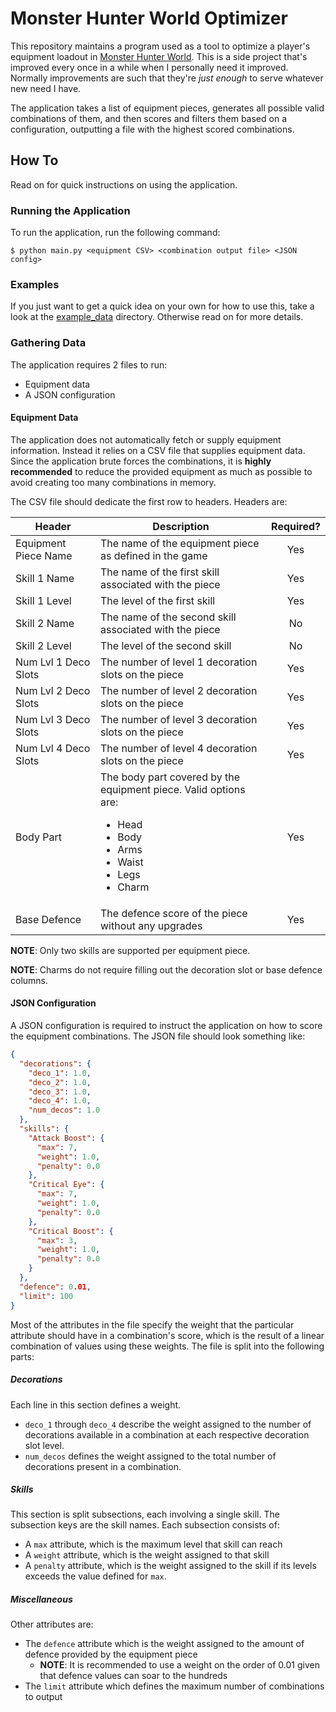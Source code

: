 # Monster Hunter World Optimizer

This repository maintains a program used as a tool to optimize a player's equipment loadout in
[Monster Hunter World](https://www.monsterhunterworld.com). This is a side project that's improved
every once in a while when I personally need it improved. Normally improvements are such that
they're _just enough_ to serve whatever new need I have.

The application takes a list of equipment pieces, generates all possible valid combinations of them,
and then scores and filters them based on a configuration, outputting a file with the highest scored
combinations.

## How To

Read on for quick instructions on using the application.

### Running the Application

To run the application, run the following command:

```shell script
$ python main.py <equipment CSV> <combination output file> <JSON config>
```

### Examples

If you just want to get a quick idea on your own for how to use this, take a look at the
[example_data](https://github.com/leodenault/mhw_optimizer/tree/master/example_data) directory.
Otherwise read on for more details.

### Gathering Data

The application requires 2 files to run:

*   Equipment data
*   A JSON configuration

#### Equipment Data

The application does not automatically fetch or supply equipment information. Instead it relies on
a CSV file that supplies equipment data. Since the application brute forces the combinations, it is
**highly recommended** to reduce the provided equipment as much as possible to avoid creating too
many combinations in memory.

The CSV file should dedicate the first row to headers. Headers are:

Header                       | Description                                              | Required?
---------------------------- | -------------------------------------------------------- | :-------:
Equipment Piece Name         | The name of the equipment piece as defined in the game   | Yes
Skill 1 Name                 | The name of the first skill associated with the piece    | Yes
Skill 1 Level                | The level of the first skill                             | Yes
Skill 2 Name                 | The name of the second skill associated with the piece   | No
Skill 2 Level                | The level of the second skill                            | No
Num Lvl 1 Deco Slots         | The number of level 1 decoration slots on the piece      | Yes
Num Lvl 2 Deco Slots         | The number of level 2 decoration slots on the piece      | Yes
Num Lvl 3 Deco Slots         | The number of level 3 decoration slots on the piece      | Yes
Num Lvl 4 Deco Slots         | The number of level 4 decoration slots on the piece      | Yes
Body Part                    | The body part covered by the equipment piece. Valid options are:<br><ul><li>Head<li>Body<li>Arms<li>Waist<li>Legs<li>Charm</ul> | Yes
Base Defence                 | The defence score of the piece without any upgrades      | Yes

**NOTE**: Only two skills are supported per equipment piece.

**NOTE**: Charms do not require filling out the decoration slot or base defence columns.

#### JSON Configuration

A JSON configuration is required to instruct the application on how to score the equipment
combinations. The JSON file should look something like:

```json
{
  "decorations": {
    "deco_1": 1.0,
    "deco_2": 1.0,
    "deco_3": 1.0,
    "deco_4": 1.0,
    "num_decos": 1.0
  },
  "skills": {
    "Attack Boost": {
      "max": 7,
      "weight": 1.0,
      "penalty": 0.0
    },
    "Critical Eye": {
      "max": 7,
      "weight": 1.0,
      "penalty": 0.0
    },
    "Critical Boost": {
      "max": 3,
      "weight": 1.0,
      "penalty": 0.0
    }
  },
  "defence": 0.01,
  "limit": 100
}
```

Most of the attributes in the file specify the weight that the particular attribute should have in
a combination's score, which is the result of a linear combination of values using these weights.
The file is split into the following parts:

##### Decorations

Each line in this section defines a weight.

*   `deco_1` through `deco_4` describe the weight assigned to the number of decorations available in
    a combination at each respective decoration slot level.
*   `num_decos` defines the weight assigned to the total number of decorations present in a
    combination.

##### Skills

This section is split subsections, each involving a single skill. The subsection keys are the skill
names. Each subsection consists of:

*   A `max` attribute, which is the maximum level that skill can reach
*   A `weight` attribute, which is the weight assigned to that skill
*   A `penalty` attribute, which is the weight assigned to the skill if its levels exceeds the value
    defined for `max`.

##### Miscellaneous

Other attributes are:

*   The `defence` attribute which is the weight assigned to the amount of defence provided by the
    equipment piece
    *   **NOTE**: It is recommended to use a weight on the order of 0.01 given that defence values
        can soar to the hundreds
*   The `limit` attribute which defines the maximum number of combinations to output
